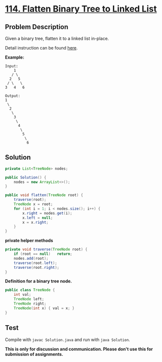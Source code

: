 # [114. Flatten Binary Tree to Linked List][title]

## Problem Description

Given a binary tree, flatten it to a linked list in-place.

Detail instruction can be found [here][title].

**Example:**

```
Input:
    1
   / \
  2   5
 / \   \
3   4   6

Output:
1
 \
  2
   \
    3
     \
      4
       \
        5
         \
          6
```

## Solution

```java
private List<TreeNode> nodes;

public Solution() {
    nodes = new ArrayList<>();
}

public void flatten(TreeNode root) {
    traverse(root);
    TreeNode x = root;
    for (int i = 1; i < nodes.size(); i++) {
        x.right = nodes.get(i);
        x.left = null;
        x = x.right;
    }
}
```

**private helper methods**

```java
private void traverse(TreeNode root) {
    if (root == null)   return;
    nodes.add(root);
    traverse(root.left);
    traverse(root.right);
}
```

**Definition for a binary tree node.**

```java
public class TreeNode {
    int val;
    TreeNode left;
    TreeNode right;
    TreeNode(int x) { val = x; }
}
```

## Test

Compile with `javac Solution.java` and run with `java Solution`.


**This is only for discussion and communication. Please don't use this for submission of assignments.**

[title]: https://leetcode.com/problems/flatten-binary-tree-to-linked-list/